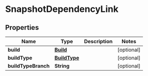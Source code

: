 
# SnapshotDependencyLink

## Properties
Name | Type | Description | Notes
------------ | ------------- | ------------- | -------------
**build** | [**Build**](Build.md) |  |  [optional]
**buildType** | [**BuildType**](BuildType.md) |  |  [optional]
**buildTypeBranch** | **String** |  |  [optional]



